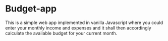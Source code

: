 # Budget-app
This is a simple web app implemented in vanilla Javascript where you could enter your monthly income and expenses and it shall then accordingly calculate the available budget for your current month.
